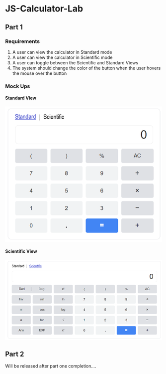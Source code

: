 # JS-Calculator-Lab

## Part 1

### Requirements
1. A user can view the calculator in Standard mode 
2. A user can view the calculator in Scientific mode 
3. A user can toggle between the Scientific and Standard Views
4. The system should change the color of the button when the user hovers the mouse over the button

### Mock Ups

#### Standard View
![alt text](img/standardView.png)

#### Scientific View
![alt text](img/scientificView.png)

## Part 2
Will be released after part one completion....
